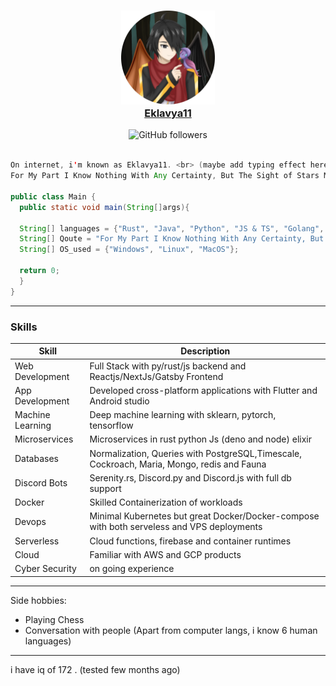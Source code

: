 <a href="link">
    <h3 align="center">
        <img src="./assets/Eklavya11.png" length="150" width="150"><br>
        <bold>Eklavya11</bold>
    </h3>
</a>

<div align="center">
    <a href"https://github.com/HOPE-NEXUS?tab=followers">
        <img alt="GitHub followers" 
             src="https://img.shields.io/github/followers/Eklavya-11?colorA=1e1e28&colorB=c9cbff&logo=Github&style=for-the-badge" />
    </a>
</div><br>




```java
On internet, i'm known as Eklavya11. <br> (maybe add typing effect here)
For My Part I Know Nothing With Any Certainty, But The Sight of Stars Makes Me Dream*

public class Main {
  public static void main(String[]args){
  
  String[] languages = {"Rust", "Java", "Python", "JS & TS", "Golang", "C++"};
  String[] Qoute = "For My Part I Know Nothing With Any Certainty, But The Sight of Stars Makes Me Dream";         
  String[] OS_used = {"Windows", "Linux", "MacOS"};
  
  return 0;
  }
}

``` 

-----------

### Skills

| Skill | Description |
| ----- | ----------- |
| Web Development | Full Stack with py/rust/js backend and Reactjs/NextJs/Gatsby Frontend
| App Development | Developed cross-platform applications with Flutter and Android studio |
| Machine Learning | Deep machine learning with sklearn, pytorch, tensorflow |
| Microservices | Microservices in rust python Js (deno and node) elixir |
| Databases | Normalization, Queries with PostgreSQL,Timescale, Cockroach,  Maria, Mongo, redis and Fauna |
| Discord Bots | Serenity.rs, Discord.py and Discord.js with full db support |
| Docker | Skilled Containerization of workloads |
| Devops | Minimal Kubernetes but great Docker/Docker-compose with both serveless and VPS deployments |
| Serverless | Cloud functions, firebase and container runtimes |
| Cloud | Familiar with AWS and GCP products |
| Cyber Security | on going experience |
-----

Side hobbies:
- Playing Chess
- Conversation with people (Apart from computer langs, i know 6 human languages)

-----------
i have iq of 172 . (tested few months ago)
